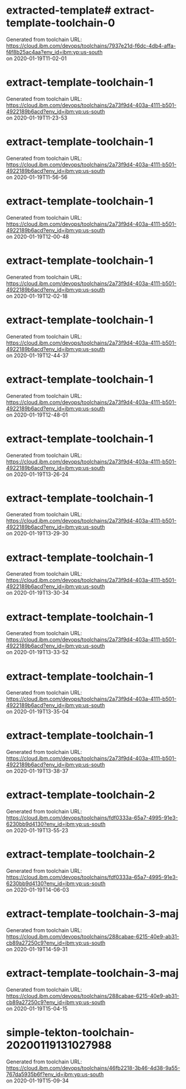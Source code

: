 # extracted-template# extract-template-toolchain-0

Generated from toolchain URL: https://cloud.ibm.com/devops/toolchains/7937e21d-f6dc-4db4-affa-f4f8b25ac4aa?env_id=ibm:yp:us-south  
on 2020-01-19T11-02-01
# extract-template-toolchain-1

Generated from toolchain URL: https://cloud.ibm.com/devops/toolchains/2a73f9d4-403a-4111-b501-4922189b6acd?env_id=ibm:yp:us-south  
on 2020-01-19T11-23-53
# extract-template-toolchain-1

Generated from toolchain URL: https://cloud.ibm.com/devops/toolchains/2a73f9d4-403a-4111-b501-4922189b6acd?env_id=ibm:yp:us-south  
on 2020-01-19T11-56-56
# extract-template-toolchain-1

Generated from toolchain URL: https://cloud.ibm.com/devops/toolchains/2a73f9d4-403a-4111-b501-4922189b6acd?env_id=ibm:yp:us-south  
on 2020-01-19T12-00-48
# extract-template-toolchain-1

Generated from toolchain URL: https://cloud.ibm.com/devops/toolchains/2a73f9d4-403a-4111-b501-4922189b6acd?env_id=ibm:yp:us-south  
on 2020-01-19T12-02-18
# extract-template-toolchain-1

Generated from toolchain URL: https://cloud.ibm.com/devops/toolchains/2a73f9d4-403a-4111-b501-4922189b6acd?env_id=ibm:yp:us-south  
on 2020-01-19T12-44-37
# extract-template-toolchain-1

Generated from toolchain URL: https://cloud.ibm.com/devops/toolchains/2a73f9d4-403a-4111-b501-4922189b6acd?env_id=ibm:yp:us-south  
on 2020-01-19T12-48-01
# extract-template-toolchain-1

Generated from toolchain URL: https://cloud.ibm.com/devops/toolchains/2a73f9d4-403a-4111-b501-4922189b6acd?env_id=ibm:yp:us-south  
on 2020-01-19T13-26-24
# extract-template-toolchain-1

Generated from toolchain URL: https://cloud.ibm.com/devops/toolchains/2a73f9d4-403a-4111-b501-4922189b6acd?env_id=ibm:yp:us-south  
on 2020-01-19T13-29-30
# extract-template-toolchain-1

Generated from toolchain URL: https://cloud.ibm.com/devops/toolchains/2a73f9d4-403a-4111-b501-4922189b6acd?env_id=ibm:yp:us-south  
on 2020-01-19T13-30-34
# extract-template-toolchain-1

Generated from toolchain URL: https://cloud.ibm.com/devops/toolchains/2a73f9d4-403a-4111-b501-4922189b6acd?env_id=ibm:yp:us-south  
on 2020-01-19T13-33-52
# extract-template-toolchain-1

Generated from toolchain URL: https://cloud.ibm.com/devops/toolchains/2a73f9d4-403a-4111-b501-4922189b6acd?env_id=ibm:yp:us-south  
on 2020-01-19T13-35-04
# extract-template-toolchain-1

Generated from toolchain URL: https://cloud.ibm.com/devops/toolchains/2a73f9d4-403a-4111-b501-4922189b6acd?env_id=ibm:yp:us-south  
on 2020-01-19T13-38-37
# extract-template-toolchain-2

Generated from toolchain URL: https://cloud.ibm.com/devops/toolchains/fdf0333a-65a7-4995-91e3-6230bb9d4130?env_id=ibm:yp:us-south  
on 2020-01-19T13-55-23
# extract-template-toolchain-2

Generated from toolchain URL: https://cloud.ibm.com/devops/toolchains/fdf0333a-65a7-4995-91e3-6230bb9d4130?env_id=ibm:yp:us-south  
on 2020-01-19T14-06-03
# extract-template-toolchain-3-maj

Generated from toolchain URL: https://cloud.ibm.com/devops/toolchains/288cabae-6215-40e9-ab31-cb89a27250c9?env_id=ibm:yp:us-south  
on 2020-01-19T14-59-31
# extract-template-toolchain-3-maj

Generated from toolchain URL: https://cloud.ibm.com/devops/toolchains/288cabae-6215-40e9-ab31-cb89a27250c9?env_id=ibm:yp:us-south  
on 2020-01-19T15-04-15
# simple-tekton-toolchain-20200119131027988

Generated from toolchain URL: https://cloud.ibm.com/devops/toolchains/46fb2218-3b46-4d38-9a55-767da5935b6f?env_id=ibm:yp:us-south  
on 2020-01-19T15-09-34
